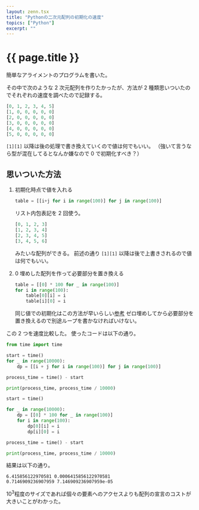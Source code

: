 ```yaml
---
layout: zenn.tsx
title: "Pythonの二次元配列の初期化の速度"
topics: ["Python"]
excerpt: ""
---
```


# {{ page.title }}

簡単なアライメントのプログラムを書いた。

その中で次のような 2 次元配列を作りたかったが、方法が 2 種類思いついたのでそれぞれの速度を調べたので記録する。
```python
[0, 1, 2, 3, 4, 5]
[1, 0, 0, 0, 0, 0]
[2, 0, 0, 0, 0, 0]
[3, 0, 0, 0, 0, 0]
[4, 0, 0, 0, 0, 0]
[5, 0, 0, 0, 0, 0]
```

`[1][1]` 以降は後の処理で書き換えていくので値は何でもいい。
（強いて言うなら型が混在してるとなんか嫌なので 0 で初期化すべき？）

## 思いついた方法

1. 初期化時点で値を入れる
    ```python
    table = [[i+j for i in range(100)] for j in range(100)]
    ```
    リスト内包表記を 2 回使う。
    ```python
    [0, 1, 2, 3]
    [1, 2, 3, 4]
    [2, 3, 4, 5]
    [3, 4, 5, 6]
    ```
    みたいな配列ができる。
    前述の通り `[1][1]` 以降は後で上書きされるので値は何でもいい。

2. 0 埋めした配列を作って必要部分を置き換える
    ```python
    table = [[0] * 100 for _ in range(100)]
    for i in range(100):
        table[0][i] = i
        table[i][0] = i
    ```
    同じ値での初期化はこの方法が早いらしい[参考](https://www.kumilog.net/entry/python-speed-comp)
    ゼロ埋めしてから必要部分を置き換えるので別途ループを書かなければいけない。


この 2 つを速度比較した。
使ったコードは以下の通り。
```python
from time import time

start = time()
for _ in range(10000):
    dp = [[i + j for i in range(100)] for j in range(100)]

process_time = time() - start

print(process_time, process_time / 10000)

start = time()

for _ in range(10000):
    dp = [[0] * 100 for _ in range(100)]
    for i in range(100):
        dp[0][i] = i
        dp[i][0] = i

process_time = time() - start

print(process_time, process_time / 10000)
```

結果は以下の通り。

```
6.415856122970581 0.0006415856122970581
0.7146909236907959 7.146909236907959e-05
```

$10^3$程度のサイズであれば個々の要素へのアクセスよりも配列の宣言のコストが大きいことがわかった。


